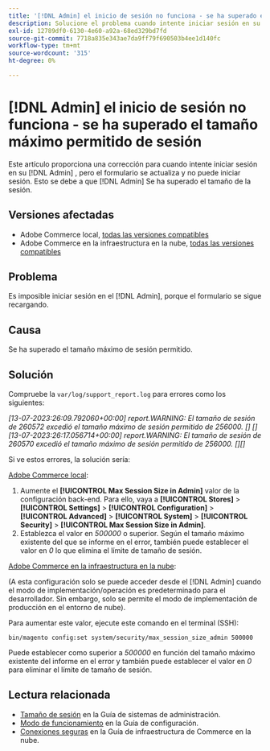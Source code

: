 ```yaml
---
title: '[!DNL Admin] el inicio de sesión no funciona - se ha superado el tamaño máximo permitido de sesión'
description: Solucione el problema cuando intente iniciar sesión en su [!DNL Admin] el panel y el formulario se actualizarán y no podrá iniciar sesión.
exl-id: 12789df0-6130-4e60-a92a-68ed329bd7fd
source-git-commit: 7718a835e343ae7da9ff79f690503b4ee1d140fc
workflow-type: tm+mt
source-wordcount: '315'
ht-degree: 0%

---
```


# [!DNL Admin] el inicio de sesión no funciona - se ha superado el tamaño máximo permitido de sesión

Este artículo proporciona una corrección para cuando intente iniciar sesión en su [!DNL Admin] , pero el formulario se actualiza y no puede iniciar sesión. Esto se debe a que [!DNL Admin] Se ha superado el tamaño de la sesión.

## Versiones afectadas

* Adobe Commerce local, [todas las versiones compatibles](https://www.adobe.com/content/dam/cc/en/legal/terms/enterprise/pdfs/Adobe-Commerce-Software-Lifecycle-Policy.pdf)
* Adobe Commerce en la infraestructura en la nube, [todas las versiones compatibles](https://www.adobe.com/content/dam/cc/en/legal/terms/enterprise/pdfs/Adobe-Commerce-Software-Lifecycle-Policy.pdf)

## Problema

Es imposible iniciar sesión en el [!DNL Admin], porque el formulario se sigue recargando.

## Causa

Se ha superado el tamaño máximo de sesión permitido.

## Solución

Compruebe la `var/log/support_report.log` para errores como los siguientes:

*[13-07-2023:26:09.792060+00:00] report.WARNING: El tamaño de sesión de 260572 excedió el tamaño máximo de sesión permitido de 256000. [] []
[13-07-2023:26:17.056714+00:00] report.WARNING: El tamaño de sesión de 260570 excedió el tamaño máximo de sesión permitido de 256000. [][]*

Si ve estos errores, la solución sería:

<u>Adobe Commerce local</u>:
1. Aumente el **[!UICONTROL Max Session Size in Admin]** valor de la configuración back-end. Para ello, vaya a **[!UICONTROL Stores]** > **[!UICONTROL Settings]** > **[!UICONTROL Configuration]** > **[!UICONTROL Advanced]** > **[!UICONTROL System]** > **[!UICONTROL Security]** > **[!UICONTROL Max Session Size in Admin]**.
1. Establezca el valor en *500000* o superior. Según el tamaño máximo existente del que se informe en el error, también puede establecer el valor en *0* lo que elimina el límite de tamaño de sesión.

<u>Adobe Commerce en la infraestructura en la nube</u>:

(A esta configuración solo se puede acceder desde el [!DNL Admin] cuando el modo de implementación/operación es predeterminado para el desarrollador. Sin embargo, solo se permite el modo de implementación de producción en el entorno de nube).

Para aumentar este valor, ejecute este comando en el terminal (SSH):

```ssh
bin/magento config:set system/security/max_session_size_admin 500000
```

Puede establecer como superior a *500000* en función del tamaño máximo existente del informe en el error y también puede establecer el valor en *0* para eliminar el límite de tamaño de sesión.

## Lectura relacionada

* [Tamaño de sesión](/docs/commerce-admin/systems/security/security-session-management.html?lang=en#admin-sessions) en la Guía de sistemas de administración.
* [Modo de funcionamiento](/docs/commerce-operations/configuration-guide/cli/set-mode.html) en la Guía de configuración.
* [Conexiones seguras](/docs/commerce-cloud-service/user-guide/develop/secure-connections.html) en la Guía de infraestructura de Commerce en la nube.

